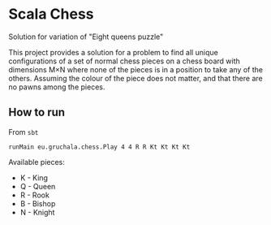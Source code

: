 Scala Chess
===========

Solution for variation of "Eight queens puzzle"


This project provides a solution for a problem to find all unique configurations of a set of normal chess pieces
on a chess board with dimensions M×N where none of the pieces is in a position to take any of the others. 
Assuming the colour of the piece does not matter, and that there are no pawns among the pieces.

How to run
---------
From `sbt`

```
runMain eu.gruchala.chess.Play 4 4 R R Kt Kt Kt Kt
```

Available pieces:

 * K - King
 * Q - Queen
 * R - Rook
 * B - Bishop
 * N - Knight